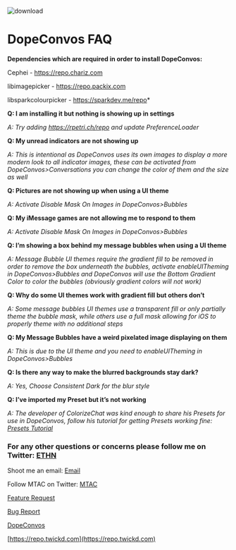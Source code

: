 ![download](https://i.ibb.co/pQ6hH70/banner.png)


# DopeConvos FAQ

**Dependencies which are required in order to install DopeConvos:**

Cephei - https://repo.chariz.com

libimagepicker - https://repo.packix.com

libsparkcolourpicker - https://sparkdev.me/repo*


**Q: I am installing it but nothing is showing up in settings**

*A: Try adding https://rpetri.ch/repo and update PreferenceLoader*


**Q: My unread indicators are not showing up**

*A: This is intentional as DopeConvos uses its own images to display a more modern look to all indicator images, these can be activated from DopeConvos>Conversations you can change the color of them and the size as well*


**Q: Pictures are not showing up when using a UI theme**

*A: Activate Disable Mask On Images in DopeConvos>Bubbles*


**Q: My iMessage games are not allowing me to respond to them**

*A: Activate Disable Mask On Images in DopeConvos>Bubbles*


**Q: I’m showing a box behind my message bubbles when using a UI theme**

*A: Message Bubble UI themes require the gradient fill to be removed in order to remove the box underneath the bubbles, activate enableUITheming in DopeConvos>Bubbles and DopeConvos will use the Bottom Gradient Color to color the bubbles (obviously gradient colors will not work)*


**Q: Why do some UI themes work with gradient fill but others don’t**

*A: Some message bubbles UI themes use a transparent fill or only partially theme the bubble mask, while others use a full mask allowing for iOS to properly theme with no additional steps*


**Q: My Message Bubbles have a weird pixelated image displaying on them**

*A: This is due to the UI theme and you need to enableUITheming in DopeConvos>Bubbles*


**Q: Is there any way to make the blurred backgrounds stay dark?**

*A: Yes, Choose Consistent Dark for the blur style*


**Q: I’ve imported my Preset but it’s not working**

*A: The developer of ColorizeChat was kind enough to share his Presets for use in DopeConvos, follow his tutorial for getting Presets working fine: [Presets Tutorial](https://www.reddit.com/r/iOSthemes/comments/fpbmmx/discussion_colorizechat_import_setups_please_read/?utm_source=share&utm_medium=web2x)*


### For any other questions or concerns please follow me on Twitter: [ETHN](https://twitter.com/ethanwhited)

Shoot me an email: [Email](mailto:[ethanwhited2208@gmail.com)

Follow MTAC on Twitter: [MTAC](https://twitter.com/MTAC8)

[Feature Request](https://github.com/MTACS/DopeConvos/issues/new?assignees=&labels=enhancement&template=request-a-feature.md&title=)

[Bug Report](https://github.com/MTACS/DopeConvos/issues/new?assignees=&labels=bug&template=bug-report.md&title=)

[DopeConvos](https://repo.twickd.com/package/com.twickd.ethan-whited.dopeconvos)

[https://repo.twickd.com](https://repo.twickd.com)
